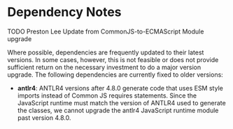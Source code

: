# Dependency Notes

TODO Preston Lee Update from CommonJS-to-ECMAScript Module upgrade

Where possible, dependencies are frequently updated to their latest versions.
In some cases, however, this is not feasible or does not provide sufficient
return on the necessary investment to do a major version upgrade. The following
dependencies are currently fixed to older versions:

- **antlr4**: ANTLR4 versions after 4.8.0 generate code that uses ESM style imports instead of Common JS requires statements. Since the JavaScript runtime must match the version of ANTLR4 used to generate the classes, we cannot upgrade the antlr4 JavaScript runtime module past version 4.8.0.
